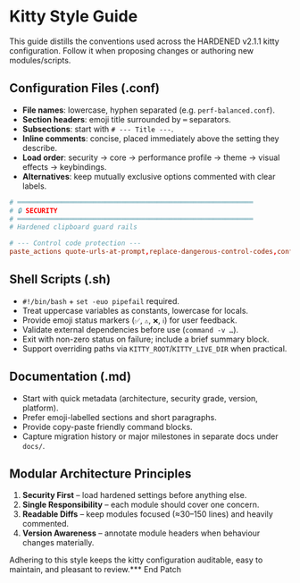 # Kitty Style Guide

This guide distills the conventions used across the HARDENED v2.1.1 kitty configuration. Follow it when proposing changes or authoring new modules/scripts.

## Configuration Files (.conf)

- **File names**: lowercase, hyphen separated (e.g. `perf-balanced.conf`).
- **Section headers**: emoji title surrounded by `═` separators.
- **Subsections**: start with `# --- Title ---`.
- **Inline comments**: concise, placed immediately above the setting they describe.
- **Load order**: security → core → performance profile → theme → visual effects → keybindings.
- **Alternatives**: keep mutually exclusive options commented with clear labels.

```conf
# ═══════════════════════════════════════════════════════════
# 🔒 SECURITY
# ═══════════════════════════════════════════════════════════
# Hardened clipboard guard rails

# --- Control code protection ---
paste_actions quote-urls-at-prompt,replace-dangerous-control-codes,confirm-if-large
```

## Shell Scripts (.sh)

- `#!/bin/bash` + `set -euo pipefail` required.
- Treat uppercase variables as constants, lowercase for locals.
- Provide emoji status markers (`✅`, `⚠️`, `❌`, `ℹ️`) for user feedback.
- Validate external dependencies before use (`command -v …`).
- Exit with non-zero status on failure; include a brief summary block.
- Support overriding paths via `KITTY_ROOT`/`KITTY_LIVE_DIR` when practical.

## Documentation (.md)

- Start with quick metadata (architecture, security grade, version, platform).
- Prefer emoji-labelled sections and short paragraphs.
- Provide copy-paste friendly command blocks.
- Capture migration history or major milestones in separate docs under `docs/`.

## Modular Architecture Principles

1. **Security First** – load hardened settings before anything else.
2. **Single Responsibility** – each module should cover one concern.
3. **Readable Diffs** – keep modules focused (≈30–150 lines) and heavily commented.
4. **Version Awareness** – annotate module headers when behaviour changes materially.

Adhering to this style keeps the kitty configuration auditable, easy to maintain, and pleasant to review.*** End Patch
